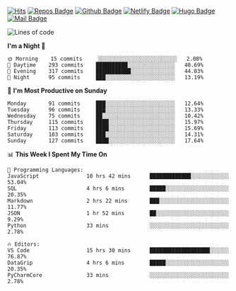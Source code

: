 

[![Hits](https://hits.seeyoufarm.com/api/count/incr/badge.svg?url=https%3A%2F%2Fgithub.com/sangm1n)](https://hits.seeyoufarm.com) 
[![Repos Badge](https://badges.pufler.dev/repos/sangm1n)](https://badges.pufler.dev)
[![Github Badge](http://img.shields.io/badge/-github-black?style=flat-square&logo=github&logoColor=white&link=https:https://github.com/sangm1n/)](https://github.com/sangm1n/)
[![Netlify Badge](https://img.shields.io/badge/-TIL-00C7B7?style=flat-square&logo=Netlify&logoColor=white&link=https://sangminlog.netlify.com)](https://sangminlog.netlify.com)
[![Hugo Badge](https://img.shields.io/badge/-techblog-FF4088?style=flat-square&logo=Hugo&logoColor=white&link=https://sangm1n.github.io)](https://sangm1n.github.io)
[![Mail Badge](http://img.shields.io/badge/-mail-D14836?style=flat-square&logo=Gmail&logoColor=white&link=mailto:dltkd96als@naver.com)](mailto:dltkd96als@naver.com/)

<!--START_SECTION:waka-->
![Lines of code](https://img.shields.io/badge/From%20Hello%20World%20I%27ve%20Written-2.3%20million%20lines%20of%20code-blue)

**I'm a Night 🦉** 

```text
🌞 Morning    15 commits     ░░░░░░░░░░░░░░░░░░░░░░░░░   2.08% 
🌆 Daytime    293 commits    ██████████░░░░░░░░░░░░░░░   40.69% 
🌃 Evening    317 commits    ███████████░░░░░░░░░░░░░░   44.03% 
🌙 Night      95 commits     ███░░░░░░░░░░░░░░░░░░░░░░   13.19%

```
📅 **I'm Most Productive on Sunday** 

```text
Monday       91 commits     ███░░░░░░░░░░░░░░░░░░░░░░   12.64% 
Tuesday      96 commits     ███░░░░░░░░░░░░░░░░░░░░░░   13.33% 
Wednesday    75 commits     ██░░░░░░░░░░░░░░░░░░░░░░░   10.42% 
Thursday     115 commits    ████░░░░░░░░░░░░░░░░░░░░░   15.97% 
Friday       113 commits    ████░░░░░░░░░░░░░░░░░░░░░   15.69% 
Saturday     103 commits    ███░░░░░░░░░░░░░░░░░░░░░░   14.31% 
Sunday       127 commits    ████░░░░░░░░░░░░░░░░░░░░░   17.64%

```


📊 **This Week I Spent My Time On** 

```text
💬 Programming Languages: 
JavaScript               10 hrs 42 mins      █████████████░░░░░░░░░░░░   53.04% 
SQL                      4 hrs 6 mins        █████░░░░░░░░░░░░░░░░░░░░   20.35% 
Markdown                 2 hrs 22 mins       ███░░░░░░░░░░░░░░░░░░░░░░   11.77% 
JSON                     1 hr 52 mins        ██░░░░░░░░░░░░░░░░░░░░░░░   9.29% 
Python                   33 mins             ░░░░░░░░░░░░░░░░░░░░░░░░░   2.78%

🔥 Editors: 
VS Code                  15 hrs 30 mins      ███████████████████░░░░░░   76.87% 
DataGrip                 4 hrs 6 mins        █████░░░░░░░░░░░░░░░░░░░░   20.35% 
PyCharmCore              33 mins             ░░░░░░░░░░░░░░░░░░░░░░░░░   2.78%

```


<!--END_SECTION:waka-->


<!--
**sangm1n/sangm1n** is a ✨ _special_ ✨ repository because its `README.md` (this file) appears on your GitHub profile.

Here are some ideas to get you started:

- 🔭 I’m currently working on ...
- 🌱 I’m currently learning ...
- 👯 I’m looking to collaborate on ...
- 🤔 I’m looking for help with ...
- 💬 Ask me about ...
- 📫 How to reach me: ...
- 😄 Pronouns: ...
- ⚡ Fun fact: ...

https://shields.io/
-->


